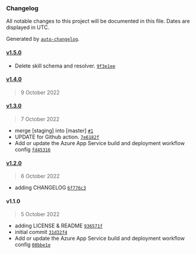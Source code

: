 ### Changelog

All notable changes to this project will be documented in this file. Dates are displayed in UTC.

Generated by [`auto-changelog`](https://github.com/CookPete/auto-changelog).

#### [v1.5.0](https://github.com/eXebyss/Apollo-Server/compare/v1.4.0...v1.5.0)

- Delete skill schema and resolver. [`9f3e1ee`](https://github.com/eXebyss/Apollo-Server/commit/9f3e1eeeaeed38891908c078b24fb4a5153d1c61)

#### [v1.4.0](https://github.com/eXebyss/Apollo-Server/compare/v1.3.0...v1.4.0)

> 9 October 2022

#### [v1.3.0](https://github.com/eXebyss/Apollo-Server/compare/v1.2.0...v1.3.0)

> 7 October 2022

- merge [staging] into [master] [`#1`](https://github.com/eXebyss/Apollo-Server/pull/1)
- UPDATE for Github action. [`7e6182f`](https://github.com/eXebyss/Apollo-Server/commit/7e6182fded60fabfdf835e37f32057d7f4aa8321)
- Add or update the Azure App Service build and deployment workflow config [`fd45316`](https://github.com/eXebyss/Apollo-Server/commit/fd45316427ba87b572df1f3d790744bd0b0cc794)

#### [v1.2.0](https://github.com/eXebyss/Apollo-Server/compare/v1.1.0...v1.2.0)

> 6 October 2022

- adding CHANGELOG [`6f776c3`](https://github.com/eXebyss/Apollo-Server/commit/6f776c35be46378fee3c7f0a334edcec97ced03b)

#### v1.1.0

> 5 October 2022

- adding LICENSE & README [`936571f`](https://github.com/eXebyss/Apollo-Server/commit/936571fc5c9349cc8bdd0f1841f77a86532db1fc)
- initial commit [`31d32f4`](https://github.com/eXebyss/Apollo-Server/commit/31d32f42eb6a8420d80346cea1d5740ed571e321)
- Add or update the Azure App Service build and deployment workflow config [`08bbe1e`](https://github.com/eXebyss/Apollo-Server/commit/08bbe1e73b9188afe725bcccc5cc1488c23f9403)
